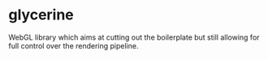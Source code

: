 # glycerine
WebGL library which aims at cutting out the boilerplate but still allowing for full control over the rendering pipeline. 
